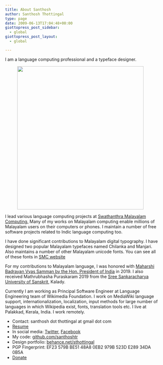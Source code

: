 ```yaml
---
title: About Santhosh
author: Santhosh Thottingal
type: page
date: 2009-06-13T17:04:48+00:00
giottopress_post_sidebar:
  - global
giottopress_post_layout:
  - global

---
```

I am a language computing professional and a typeface designer.

<div class="wp-block-image">
  <figure class="alignright is-resized"><img src="/wp-content/uploads/2019/02/Santhosh2019Feb10-Cropped-900x1024.jpg" alt="" class="wp-image-1586" width="415" height="471" srcset="/wp-content/uploads/2019/02/Santhosh2019Feb10-Cropped-900x1024.jpg 900w, /wp-content/uploads/2019/02/Santhosh2019Feb10-Cropped-264x300.jpg 264w, /wp-content/uploads/2019/02/Santhosh2019Feb10-Cropped-768x874.jpg 768w, /wp-content/uploads/2019/02/Santhosh2019Feb10-Cropped-1088x1238.jpg 1088w" sizes="(max-width: 415px) 100vw, 415px" /></figure>
</div>


I lead various language computing projects at [Swathanthra Malayalam Computing.][1] Many of my works on Malayalam computing enable millions of Malayalam users on their computers or phones. I maintain a number of free software projects related to Indic language computing too.

I have done significant contributions to Malayalam digital typography. I have designed two popular Malayalam typefaces named Chilanka and Manjari. Also maintains a number of other Malayalam unicode fonts. You can see all of these fonts in [SMC website][2]

For my contributions to Malayalam language, I was honored with [Maharshi Badrayan Vyas Samman by the Hon. President of India][8] in 2019. I also received Mathrubhasha Puraskaram 2019 from the [Sree Sankaracharya University of Sanskrit][9], Kalady.

Currently I am working as Principal Software Engineer at Language Engineering team of Wikimedia Foundation. I work on MediaWiki language support, internationalization, localization, input methods for large number of languages in which Wikipedia exist, fonts, translation tools etc. I live at Palakkad, Kerala, India. I work remotely.

* Contact:&nbsp;santhosh dot thottingal&nbsp;at gmail dot com
* [Resume][3]
* In social media: [Twitter][4], [Facebook][5]
* My code: [github.com/santhoshtr][6]
* Design portfolio:&nbsp;[behance.net/sthottingal][7]
* PGP Fingerprint: EF23 579B BE51 48A8 0EB2 979B 523D E289 34DA 0B5A
* [Donate](https://liberapay.com/santhosh/donate)

 [1]: http://smc.org.in
 [2]: https://smc.org.in/fonts/
 [3]: http://thottingal.in/documents/SanthoshResume2017.pdf
 [4]: https://twitter.com/santhoshtr
 [5]: https://www.facebook.com/santhosh.thottingal
 [6]: http://github.com/santhoshtr
 [7]: https://behance.net/sthottingal
 [8]: https://thottingal.in/blog/2019/08/16/presidential-award/
 [9]: https://ssus.ac.in/